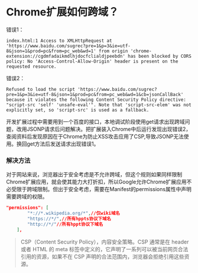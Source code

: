 # Chrome扩展如何跨域？
错误1：
```
index.html:1 Access to XMLHttpRequest at 'https://www.baidu.com/sugrec?pre=1&p=3&ie=utf-8&json=1&prod=pc&from=pc_web&wd=1' from origin 'chrome-extension://cgdmfadaikmdlhjdocfclialdjpeebdn' has been blocked by CORS policy: No 'Access-Control-Allow-Origin' header is present on the requested resource.
```
错误2：
```
Refused to load the script 'https://www.baidu.com/sugrec?pre=1&p=3&ie=utf-8&json=1&prod=pc&from=pc_web&wd=1&cb=jsonCallBack' because it violates the following Content Security Policy directive: "script-src 'self' 'unsafe-eval'". Note that 'script-src-elem' was not explicitly set, so 'script-src' is used as a fallback.
```
开发扩展过程中需要用到一个百度的接口，本地调试阶段使用get请求出现跨域问题，改用JSONP请求后问题解决。把扩展装入Chrome中后运行发现出现错误2，查阅资料后发现原因在于Chrome为防止XSS攻击应用了CSP,导致JSONP无法使用。换回get方法后发送请求出现错误1。
 
### 解决方法
对于网站来说，浏览器出于安全考虑是不允许跨域，但这个规则如果同样限制Chrome扩展应用，就会使其能力大打折扣，所以Google允许Chrome扩展应用不必受限于跨域限制。但出于安全考虑，需要在Manifest的permissions属性中声明需要跨域的权限。
```json
"permissions": [
        "*://*.wikipedia.org/*",//仅wiki域名
        "https://*/",//所有hppts协议下域名
        "http://*/"//所有hppt协议下域名
    ],
```
> CSP（Content Security Policy），内容安全策略。CSP 通常是在 header 或者 HTML 的 meta 标签中定义的，它声明了一系列可以被当前网页合法引用的资源，如果不在 CSP 声明的合法范围内，浏览器会拒绝引用这些资源。